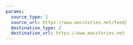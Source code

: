 ```yaml
---
params:
  source_type: 1
  source_url: https://www.macstories.net/feed/
  destination_type: 2
  destination_url: https://www.macstories.net
---
```

